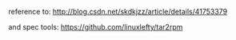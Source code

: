 reference to: 
http://blog.csdn.net/skdkjzz/article/details/41753379

and spec tools: 
https://github.com/linuxlefty/tar2rpm
